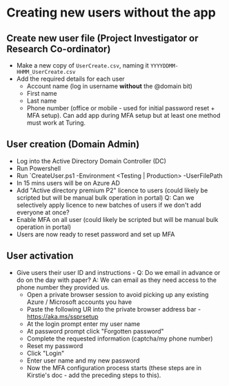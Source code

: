 # Creating new users without the app

## Create new user file (Project Investigator or Research Co-ordinator)
- Make a new copy of `UserCreate.csv`, naming it `YYYYDDMM-HHMM_UserCreate.csv`
- Add the required details for each user
  - Account name (log in username **without** the @domain bit)
  - First name
  - Last name
  - Phone number (office or mobile - used for initial password reset + MFA setup). Can add app during MFA setup but at least one method must work at Turing.

## User creation (Domain Admin)
- Log into the Active Directory Domain Controller (DC)
- Run Powershell
- Run `CreateUser.ps1 -Environment <Testing | Production> -UserFilePath <PathToUserFile>
- In 15 mins users will be on Azure AD
- Add "Active directory premium P2" licence to users (could likely be scripted but will be manual bulk operation in portal) Q: Can we selectively apply licence to new batches of users if we don't add everyone at once?
- Enable MFA on all user (could likely be scripted but will be manual bulk operation in portal)
- Users are now ready to reset password and set up MFA

## User activation
- Give users their user ID and instructions  - Q: Do we email in advance or do on the day with paper? A: We can email as they need access to the phone number they provided us.
  - Open a private browser session to avoid picking up any existing Azure / Microsoft accounts you have
  - Paste the following UR into the private browser address bar - https://aka.ms/ssprsetup
  - At the login prompt enter my user name
  - At password prompt click "Forgotten password"
  - Complete the requested information (captcha/my phone number)
  - Reset my password
  - Click "Login"
  - Enter user name and my new password
  - Now the MFA configuration process starts (these steps are in Kirstie's doc - add the preceding steps to this).
